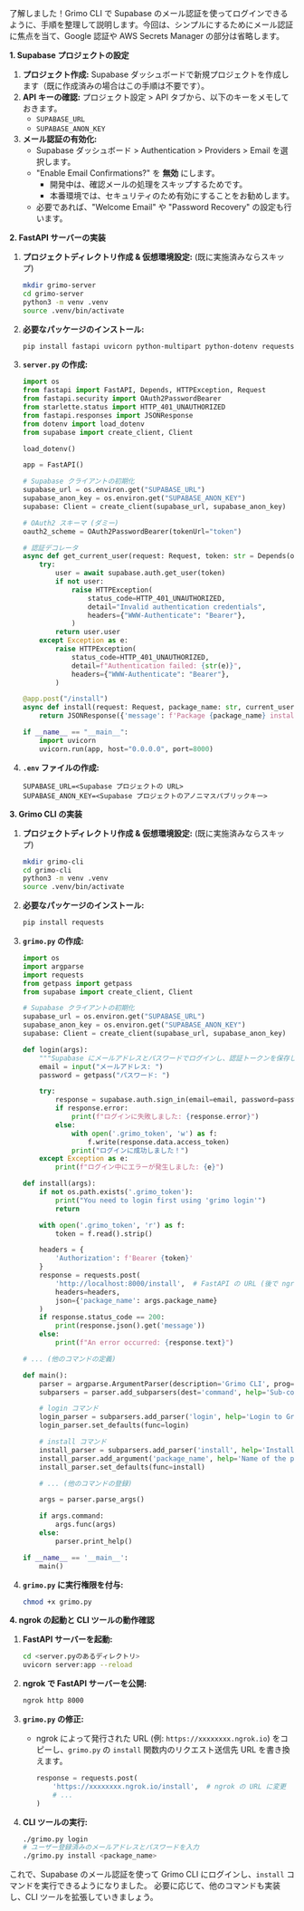 了解しました！Grimo CLI で Supabase のメール認証を使ってログインできるように、手順を整理して説明します。今回は、シンプルにするためにメール認証に焦点を当て、Google 認証や AWS Secrets Manager の部分は省略します。

**1. Supabase プロジェクトの設定**

1. **プロジェクト作成:** Supabase ダッシュボードで新規プロジェクトを作成します（既に作成済みの場合はこの手順は不要です）。
2. **API キーの確認:** プロジェクト設定 > API タブから、以下のキーをメモしておきます。
   - `SUPABASE_URL`
   - `SUPABASE_ANON_KEY`
3. **メール認証の有効化:**
   - Supabase ダッシュボード > Authentication > Providers > Email を選択します。
   - "Enable Email Confirmations?" を **無効** にします。
     - 開発中は、確認メールの処理をスキップするためです。
     - 本番環境では、セキュリティのため有効にすることをお勧めします。
   - 必要であれば、"Welcome Email" や "Password Recovery" の設定も行います。

**2. FastAPI サーバーの実装**

1. **プロジェクトディレクトリ作成 & 仮想環境設定:** (既に実施済みならスキップ)
   ```bash
   mkdir grimo-server
   cd grimo-server
   python3 -m venv .venv
   source .venv/bin/activate
   ```
2. **必要なパッケージのインストール:**
   ```bash
   pip install fastapi uvicorn python-multipart python-dotenv requests python-jose[cryptography]
   ```
3. **`server.py` の作成:**
   ```python
   import os
   from fastapi import FastAPI, Depends, HTTPException, Request
   from fastapi.security import OAuth2PasswordBearer
   from starlette.status import HTTP_401_UNAUTHORIZED
   from fastapi.responses import JSONResponse
   from dotenv import load_dotenv
   from supabase import create_client, Client

   load_dotenv()

   app = FastAPI()

   # Supabase クライアントの初期化
   supabase_url = os.environ.get("SUPABASE_URL")
   supabase_anon_key = os.environ.get("SUPABASE_ANON_KEY")
   supabase: Client = create_client(supabase_url, supabase_anon_key)

   # OAuth2 スキーマ (ダミー)
   oauth2_scheme = OAuth2PasswordBearer(tokenUrl="token")

   # 認証デコレータ
   async def get_current_user(request: Request, token: str = Depends(oauth2_scheme)):
       try:
           user = await supabase.auth.get_user(token)
           if not user:
               raise HTTPException(
                   status_code=HTTP_401_UNAUTHORIZED,
                   detail="Invalid authentication credentials",
                   headers={"WWW-Authenticate": "Bearer"},
               )
           return user.user
       except Exception as e:
           raise HTTPException(
               status_code=HTTP_401_UNAUTHORIZED,
               detail=f"Authentication failed: {str(e)}",
               headers={"WWW-Authenticate": "Bearer"},
           )

   @app.post("/install")
   async def install(request: Request, package_name: str, current_user=Depends(get_current_user)):
       return JSONResponse({'message': f'Package {package_name} installed for user {current_user.id}'})

   if __name__ == "__main__":
       import uvicorn
       uvicorn.run(app, host="0.0.0.0", port=8000)
   ```
4. **`.env` ファイルの作成:**
   ```
   SUPABASE_URL=<Supabase プロジェクトの URL>
   SUPABASE_ANON_KEY=<Supabase プロジェクトのアノニマスパブリックキー>
   ```


**3. Grimo CLI の実装**

1. **プロジェクトディレクトリ作成 & 仮想環境設定:** (既に実施済みならスキップ)
   ```bash
   mkdir grimo-cli
   cd grimo-cli
   python3 -m venv .venv
   source .venv/bin/activate
   ```

2. **必要なパッケージのインストール:**
   ```bash
   pip install requests
   ```
3. **`grimo.py` の作成:**
   ```python
   import os
   import argparse
   import requests
   from getpass import getpass
   from supabase import create_client, Client

   # Supabase クライアントの初期化
   supabase_url = os.environ.get("SUPABASE_URL")
   supabase_anon_key = os.environ.get("SUPABASE_ANON_KEY")
   supabase: Client = create_client(supabase_url, supabase_anon_key)

   def login(args):
       """Supabase にメールアドレスとパスワードでログインし、認証トークンを保存します。"""
       email = input("メールアドレス: ")
       password = getpass("パスワード: ")

       try:
           response = supabase.auth.sign_in(email=email, password=password)
           if response.error:
               print(f"ログインに失敗しました: {response.error}")
           else:
               with open('.grimo_token', 'w') as f:
                   f.write(response.data.access_token)
               print("ログインに成功しました！")
       except Exception as e:
           print(f"ログイン中にエラーが発生しました: {e}")

   def install(args):
       if not os.path.exists('.grimo_token'):
           print("You need to login first using 'grimo login'")
           return

       with open('.grimo_token', 'r') as f:
           token = f.read().strip()

       headers = {
           'Authorization': f'Bearer {token}'
       }
       response = requests.post(
           'http://localhost:8000/install',  # FastAPI の URL (後で ngrok の URL に変更)
           headers=headers,
           json={'package_name': args.package_name}
       )
       if response.status_code == 200:
           print(response.json().get('message'))
       else:
           print(f"An error occurred: {response.text}")

   # ... (他のコマンドの定義)

   def main():
       parser = argparse.ArgumentParser(description='Grimo CLI', prog='grimo')
       subparsers = parser.add_subparsers(dest='command', help='Sub-commands')

       # login コマンド
       login_parser = subparsers.add_parser('login', help='Login to Grimo')
       login_parser.set_defaults(func=login)

       # install コマンド
       install_parser = subparsers.add_parser('install', help='Install a package')
       install_parser.add_argument('package_name', help='Name of the package to install')
       install_parser.set_defaults(func=install)

       # ... (他のコマンドの登録)

       args = parser.parse_args()

       if args.command:
           args.func(args)
       else:
           parser.print_help()

   if __name__ == '__main__':
       main()
   ```

4. **`grimo.py` に実行権限を付与:**

   ```bash
   chmod +x grimo.py
   ```

**4. ngrok の起動と CLI ツールの動作確認**

1. **FastAPI サーバーを起動:**
   ```bash
   cd <server.pyのあるディレクトリ>
   uvicorn server:app --reload
   ```
2. **ngrok で FastAPI サーバーを公開:**
   ```bash
   ngrok http 8000
   ```

3. **`grimo.py` の修正:**
   - ngrok によって発行された URL (例: `https://xxxxxxxx.ngrok.io`) をコピーし、`grimo.py` の `install` 関数内のリクエスト送信先 URL を書き換えます。

     ```python
     response = requests.post(
         'https://xxxxxxxx.ngrok.io/install',  # ngrok の URL に変更
         # ...
     )
     ```

4. **CLI ツールの実行:**

   ```bash
   ./grimo.py login
   # ユーザー登録済みのメールアドレスとパスワードを入力
   ./grimo.py install <package_name> 
   ```

これで、Supabase のメール認証を使って Grimo CLI にログインし、`install` コマンドを実行できるようになりました。 必要に応じて、他のコマンドも実装し、CLI ツールを拡張していきましょう。